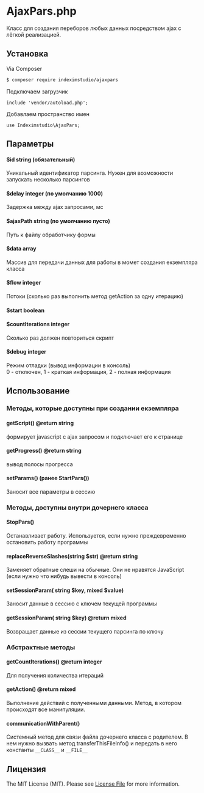 AjaxPars.php
========

Класс для создания переборов любых данных посредством ajax c лёгкой реализацией.


## Установка

Via Composer

``` bash
$ composer require indeximstudio/ajaxpars
```
Подключаем загрузчик
```
include 'vendor/autoload.php';
```  
Добавлаем пространство имен
```
use Indeximstudio\AjaxPars;
```


## Параметры  
#### $id string (обязательный)
Уникальный идентификатор парсинга. Нужен для возможности запускать несколько парсингов  
#### $delay integer (по умолчанию 1000)
Задержка между ajax запросами, мс  
#### $ajaxPath string (по умолчанию пусто)
Путь к файлу обработчику формы  
#### $data array
Массив для передачи данных для работы в момет создания екземпляра класса  
#### $flow integer
Потоки (сколько раз выполнить метод getAction за одну итерацию)  
#### $start boolean
  
#### $countIterations integer
Сколько раз должен повториться скрипт  
#### $debug integer
Режим отладки (вывод информации в консоль)  
0 - отключен, 1 - краткая информация, 2 - полная информация  
## Использование

### Методы, которые доступны при создании екземпляра
#### getScript() @return string
формирует javascript с ajax запросом и подключает его к странице

#### getProgress() @return string
вывод полосы прогресса

#### setParams() (ранее StartPars())
Заносит все параметры в сессию

### Методы, доступны внутри дочернего класса  

#### StopPars()
Останавливает работу. Используется, если нужно преждевременно остановить работу программы

#### replaceReverseSlashes(string $str) @return string
Заменяет обратные слеши на обычные. Они не нравятся JavaScript (если нужно что нибудь вывести в консоль)

#### setSessionParam( string $key, mixed $value)
Заносит данные в сессию с ключем текущей программы

#### getSessionParam( string $key) @return mixed
Возвращает данные из сессии текущего парсинга по ключу

### Абстрактные методы

#### getCountIterations() @return integer
Для получения количества итераций

#### getAction() @return mixed
Выполнение действий c полученными данными. Метод, в котором происходят все манипуляции.

#### communicationWithParent()
Системный метод для связи файла дочернего класса с родителем. В нем нужно вызвать метод transferThisFileInfo() и передать в него константы `__CLASS__` и `__FILE__`

## Лицензия

The MIT License (MIT). Please see [License File](LICENSE) for more information.

